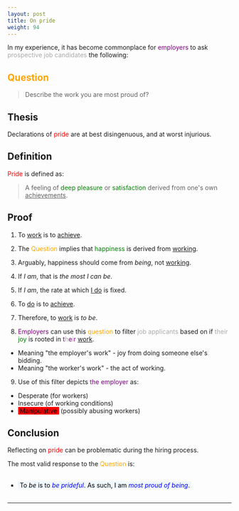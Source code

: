 ```yaml
---
layout: post
title: On pride
weight: 94
---
```


In my experience, it has become commonplace for <span style="color: purple;">employers</span> to ask <span style="color: DarkGray;">prospective job candidates</span> the following:

## <span style="color: orange;">Question</span>

> Describe the work you are most proud of?

## Thesis

Declarations of <span style="color: red;">pride</span> are at best disingenuous, and at worst injurious.

## Definition

<span style="color: red;">Pride</span> is defined as:

> A feeling of <span style="color: green;">deep pleasure</span> or <span style="color: green;">satisfaction</span> derived from one's own <u>achievements</u>.

## Proof

1. To <u>work</u> is to <u>achieve</u>.

2. The <span style="color: orange;">Question</span> implies that <span style="color: green;">happiness</span> is derived from <u>working</u>.

3. Arguably, happiness should come from _being_, not <u>working</u>.

4. If _I am_, that is _the most I can be_.

5. If _I am_, the rate at which <u>I do</u> is fixed.

6. To <u>do</u> is to <u>achieve</u>.

7. Therefore, to <u>work</u> is _to be_.

8. <span style="color: purple;">Employers</span> can use this <span style="color: orange;">question</span> to filter <span style="color: DarkGray;">job applicants</span> based on if <span style="color: DarkGray;">their</span> <span style="color: green;">joy</span> is rooted in <span style="color: purple;">t</span><span style="color: DarkGray;">h</span><span style="color: purple;">e</span><span style="color: DarkGray;">i</span><span style="color: purple;">r</span> <u>work</u>.

  - Meaning "the employer's work" - joy from doing someone else's bidding.
  - Meaning "the worker's work" - the act of working.

9. Use of this filter depicts <span style="color: purple;">the employer</span> as:

  * Desperate (for workers)
  * Insecure (of working conditions)
  * <mark style="background-color: red; padding: 0 4px;">Manipulative</mark> (possibly abusing workers)

## Conclusion

Reflecting on <span style="color: red;">pride</span> can be problematic during the hiring process.

The most valid response to the <span style="color: orange;">Question</span> is:<br><br>

* <mark style="background-color: AliceBlue; padding: 0 4px;">To <span style="font-style: italic;">be</span> is to <span style="font-style: italic; color: blue;">be prideful</span>. As such, I am <span style="font-style: italic; color: blue;">most proud of being</span>.</mark><br><br>

---

